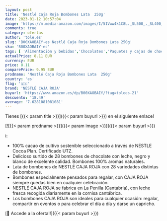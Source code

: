 ```yaml
---
layout: post
title: 'Nestlé Caja Roja Bombones Lata  250g'
date: 2023-01-12 10:57:04
image: 'https://m.media-amazon.com/images/I/51Vww4k1C8L._SL500_._SL400_.jpg'
comments: true
category: ofertas
author: 'tole.es'
slug: 'B00XAOBAIY-es Nestlé Caja Roja Bombones Lata 250g'
sku: 'B00XAOBAIY-es'
tags: [ 'Alimentación y bebidas','Chocolates','Paquetes y cajas de chocolate','Snacks y dulces','bombones','nestlé caja roja','🇪🇸', ]
actualPrice: 8.11 EUR
currency: EUR
price: 8.11
comparePrice: 9.95 EUR
prodname: 'Nestlé Caja Roja Bombones Lata  250g'
country: 'es'
flag: '🇪🇸'
brand: 'NESTLÉ CAJA ROJA'
buyurl: 'https://www.amazon.es/dp/B00XAOBAIY/?tag=tolees-21'
descuento: '18.49'
average: '7.6281081081081'
---
```


Tienes [{{< param title >}}]({{< param buyurl >}}) en el siguiente enlace!

[![{{< param prodname >}}]({{< param image >}})]({{< param buyurl >}})

ℹ️:

- 100% cacao de cultivo sostenible seleccionado a través de NESTLE Cocoa Plan. Certificado UTZ.
- Delicioso surtido de 28 bombones de chocolate con leche, negro y blanco de excelente calidad. Bombones 100% aromas naturales.
- Lata de bombones de NESTLÉ CAJA ROJA con 28 variedades distintas de bombones.
- Bombones especialmente pensados para regalar, con CAJA ROJA siempre quedas bien en cualquier celebración.
- NESTLÉ CAJA ROJA se fabrica en La Penilla (Cantabria), con leche fresca recogida diariamente en la cornisa cantábrica.
- Los bombones CAJA ROJA son ideales para cualquier ocasión: regalar, compartir en eventos o para celebrar el día a día y darse un capricho.

[🛒 Accede a la oferta!!]({{< param buyurl >}})
